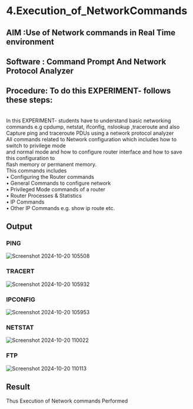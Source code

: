 # 4.Execution_of_NetworkCommands
## AIM :Use of Network commands in Real Time environment
## Software : Command Prompt And Network Protocol Analyzer
## Procedure: To do this EXPERIMENT- follows these steps:
<BR>
In this EXPERIMENT- students have to understand basic networking commands e.g cpdump, netstat, ifconfig, nslookup ,traceroute and also Capture ping and traceroute PDUs using a network protocol analyzer 
<BR>
All commands related to Network configuration which includes how to switch to privilege mode
<BR>
and normal mode and how to configure router interface and how to save this configuration to
<BR>
flash memory or permanent memory.
<BR>
This commands includes
<BR>
• Configuring the Router commands
<BR>
• General Commands to configure network
<BR>
• Privileged Mode commands of a router 
<BR>
• Router Processes & Statistics
<BR>
• IP Commands
<BR>
• Other IP Commands e.g. show ip route etc.
<BR>

## Output
### PING
![Screenshot 2024-10-20 105508](https://github.com/user-attachments/assets/82fd56ec-2628-4c39-96da-c54d6c83c9ee)
### TRACERT
![Screenshot 2024-10-20 105932](https://github.com/user-attachments/assets/6b9a1b64-7f11-40e5-ae29-f93889cff1f8)
### IPCONFIG
![Screenshot 2024-10-20 105953](https://github.com/user-attachments/assets/c16f9aac-fcf0-4ebf-b3d7-48fd6381de4b)
### NETSTAT
![Screenshot 2024-10-20 110022](https://github.com/user-attachments/assets/59adb804-1f4d-474c-a9c4-509c37506ac2)
### FTP
![Screenshot 2024-10-20 110113](https://github.com/user-attachments/assets/bf0745ed-ad3b-4b6c-95ff-c99a7465f6d7)






## Result
Thus Execution of Network commands Performed 

